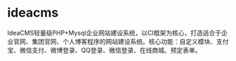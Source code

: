 # ideacms
IdeaCMS轻量级PHP+Mysql企业网站建设系统，以CI框架为核心，打造适合于企业官网、集团官网、个人博客程序的网站建设系统。核心功能：自定义模块、支付宝、微信支付、微博登录、QQ登录、微信登录、在线商城、预定表单。
